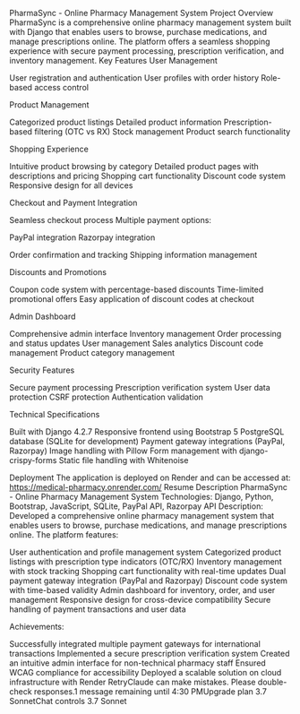 PharmaSync - Online Pharmacy Management System
Project Overview
PharmaSync is a comprehensive online pharmacy management system built with Django that enables users to browse, purchase medications, and manage prescriptions online. The platform offers a seamless shopping experience with secure payment processing, prescription verification, and inventory management.
Key Features
User Management

User registration and authentication
User profiles with order history
Role-based access control

Product Management

Categorized product listings
Detailed product information
Prescription-based filtering (OTC vs RX)
Stock management
Product search functionality

Shopping Experience

Intuitive product browsing by category
Detailed product pages with descriptions and pricing
Shopping cart functionality
Discount code system
Responsive design for all devices

Checkout and Payment Integration

Seamless checkout process
Multiple payment options:

PayPal integration
Razorpay integration


Order confirmation and tracking
Shipping information management

Discounts and Promotions

Coupon code system with percentage-based discounts
Time-limited promotional offers
Easy application of discount codes at checkout

Admin Dashboard

Comprehensive admin interface
Inventory management
Order processing and status updates
User management
Sales analytics
Discount code management
Product category management

Security Features

Secure payment processing
Prescription verification system
User data protection
CSRF protection
Authentication validation

Technical Specifications

Built with Django 4.2.7
Responsive frontend using Bootstrap 5
PostgreSQL database (SQLite for development)
Payment gateway integrations (PayPal, Razorpay)
Image handling with Pillow
Form management with django-crispy-forms
Static file handling with Whitenoise

Deployment
The application is deployed on Render and can be accessed at: https://medical-pharmacy.onrender.com/
Resume Description
PharmaSync - Online Pharmacy Management System
Technologies: Django, Python, Bootstrap, JavaScript, SQLite, PayPal API, Razorpay API
Description: Developed a comprehensive online pharmacy management system that enables users to browse, purchase medications, and manage prescriptions online. The platform features:

User authentication and profile management system
Categorized product listings with prescription type indicators (OTC/RX)
Inventory management with stock tracking
Shopping cart functionality with real-time updates
Dual payment gateway integration (PayPal and Razorpay)
Discount code system with time-based validity
Admin dashboard for inventory, order, and user management
Responsive design for cross-device compatibility
Secure handling of payment transactions and user data

Achievements:

Successfully integrated multiple payment gateways for international transactions
Implemented a secure prescription verification system
Created an intuitive admin interface for non-technical pharmacy staff
Ensured WCAG compliance for accessibility
Deployed a scalable solution on cloud infrastructure with Render
RetryClaude can make mistakes. Please double-check responses.1 message remaining until 4:30 PMUpgrade plan 3.7 SonnetChat controls 3.7 Sonnet
